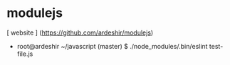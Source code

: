 # modulejs
[ website ] (https://github.com/ardeshir/modulejs)

* root@ardeshir ~/javascript (master) $ ./node_modules/.bin/eslint test-file.js 
